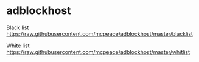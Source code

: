 # adblockhost
Black list
https://raw.githubusercontent.com/mcpeace/adblockhost/master/blacklist

White list
https://raw.githubusercontent.com/mcpeace/adblockhost/master/whitlist
